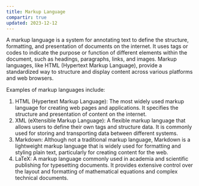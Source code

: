 ```yaml
---
title: Markup Language
compartir: true
updated: 2023-12-12
---
```


A markup language is a system for annotating text to define the structure, formatting, and presentation of documents on the internet. It uses tags or codes to indicate the purpose or function of different elements within the document, such as headings, paragraphs, links, and images. Markup languages, like HTML (Hypertext Markup Language), provide a standardized way to structure and display content across various platforms and web browsers.

Examples of markup languages include:

1. HTML (Hypertext Markup Language): The most widely used markup language for creating web pages and applications. It specifies the structure and presentation of content on the internet.
2. XML (eXtensible Markup Language): A flexible markup language that allows users to define their own tags and structure data. It is commonly used for storing and transporting data between different systems.
3. Markdown: Although not a traditional markup language, Markdown is a lightweight markup language that is widely used for formatting and styling plain text, particularly for creating content for the web.
4. LaTeX: A markup language commonly used in academia and scientific publishing for typesetting documents. It provides extensive control over the layout and formatting of mathematical equations and complex technical documents.
